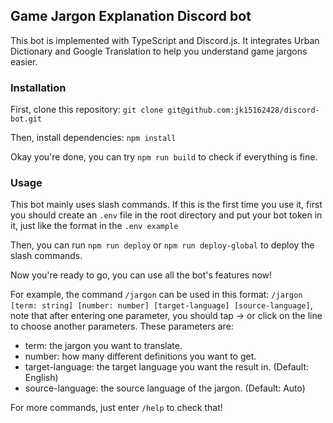 ## Game Jargon Explanation Discord bot
This bot is implemented with TypeScript and Discord.js. It integrates Urban Dictionary and Google Translation to help you understand game jargons easier.

### Installation
First, clone this repository:
`git clone git@github.com:jk15162428/discord-bot.git`

Then, install dependencies:
`npm install`

Okay you're done, you can try `npm run build` to check if everything is fine.

### Usage
This bot mainly uses slash commands. If this is the first time you use it, first you should create an `.env` file in the root directory and put your bot token in it, just like the format in the `.env example`

Then, you can run `npm run deploy` or `npm run deploy-global` to deploy the slash commands.

Now you're ready to go, you can use all the bot's features now!

For example, the command `/jargon` can be used in this format:
`/jargon [term: string] [number: number] [target-language] [source-language]`, note that after entering one parameter, you should tap $\rightarrow$ or click on the line to choose another parameters. These parameters are:
- term: the jargon you want to translate.
- number: how many different definitions you want to get.
- target-language: the target language you want the result in. (Default: English)
- source-language: the source language of the jargon. (Default: Auto)

For more commands, just enter `/help` to check that!
